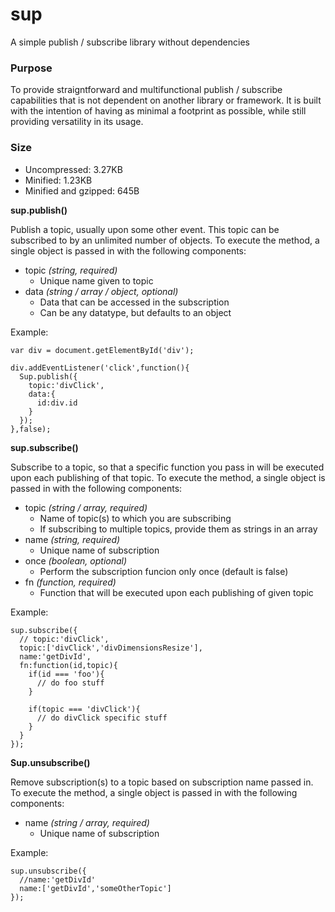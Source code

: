 sup
===

A simple publish / subscribe library without dependencies

### Purpose

To provide straigntforward and multifunctional publish / subscribe capabilities that is not dependent on another library or framework. It is built with the intention of having as minimal a footprint as possible, while still providing versatility in its usage.

### Size

+ Uncompressed: 3.27KB
+ Minified: 1.23KB
+ Minified and gzipped: 645B

**sup.publish()**

Publish a topic, usually upon some other event. This topic can be subscribed to by an unlimited number of objects. To execute the method, a single object is passed in with the following components:
+ topic *(string, required)*
  + Unique name given to topic
+ data *(string / array / object, optional)*
  + Data that can be accessed in the subscription
  + Can be any datatype, but defaults to an object

Example:
```
var div = document.getElementById('div');

div.addEventListener('click',function(){
  Sup.publish({
    topic:'divClick',
    data:{
      id:div.id
    }
  });
},false);
```

**sup.subscribe()**

Subscribe to a topic, so that a specific function you pass in will be executed upon each publishing of that topic. To execute the method, a single object is passed in with the following components:
+ topic *(string / array, required)*
  + Name of topic(s) to which you are subscribing
  + If subscribing to multiple topics, provide them as strings in an array
+ name *(string, required)*
  + Unique name of subscription
+ once *(boolean, optional)*
  + Perform the subscription funcion only once (default is false)
+ fn *(function, required)*
  + Function that will be executed upon each publishing of given topic

Example:
```
sup.subscribe({
  // topic:'divClick',
  topic:['divClick','divDimensionsResize'],
  name:'getDivId',
  fn:function(id,topic){
    if(id === 'foo'){
      // do foo stuff
    }
    
    if(topic === 'divClick'){
      // do divClick specific stuff
    }
  }
});
```

**Sup.unsubscribe()**

Remove subscription(s) to a topic based on subscription name passed in. To execute the method, a single object is passed in with the following components:
+ name *(string / array, required)*
  + Unique name of subscription

Example:
```
sup.unsubscribe({
  //name:'getDivId'
  name:['getDivId','someOtherTopic']
});
```
